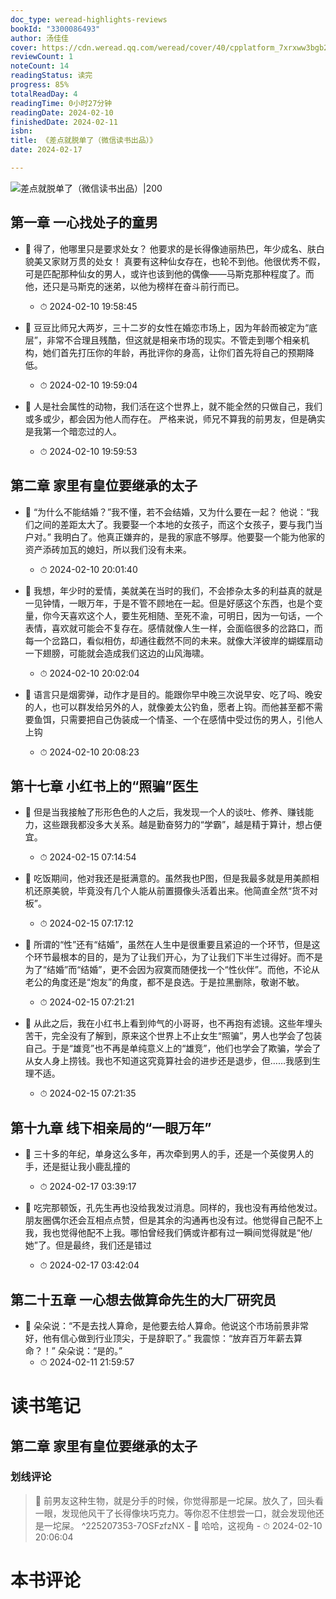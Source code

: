 ```yaml
---
doc_type: weread-highlights-reviews
bookId: "3300086493"
author: 汤佳佳
cover: https://cdn.weread.qq.com/weread/cover/40/cpplatform_7xrxww3bgb2xndtdrb1ho8/t7_cpplatform_7xrxww3bgb2xndtdrb1ho81707197215.jpg
reviewCount: 1
noteCount: 14
readingStatus: 读完
progress: 85%
totalReadDay: 4
readingTime: 0小时27分钟
readingDate: 2024-02-10
finishedDate: 2024-02-11
isbn: 
title: 《差点就脱单了（微信读书出品）》
date: 2024-02-17

---
```


![ 差点就脱单了（微信读书出品）|200](https://cdn.weread.qq.com/weread/cover/40/cpplatform_7xrxww3bgb2xndtdrb1ho8/t7_cpplatform_7xrxww3bgb2xndtdrb1ho81707197215.jpg)


## 第一章 一心找处子的童男


- 📌 得了，他哪里只是要求处女？
他要求的是长得像迪丽热巴，年少成名、肤白貌美又家财万贯的处女！
真要有这种仙女存在，也轮不到他。他很优秀不假，可是匹配那种仙女的男人，或许也该到他的偶像——马斯克那种程度了。而他，还只是马斯克的迷弟，以他为榜样在奋斗前行而已。 
    - ⏱ 2024-02-10 19:58:45 

- 📌 豆豆比师兄大两岁，三十二岁的女性在婚恋市场上，因为年龄而被定为“底层”，非常不合理且残酷，但这就是相亲市场的现实。不管走到哪个相亲机构，她们首先打压你的年龄，再批评你的身高，让你们首先将自己的预期降低。 
    - ⏱ 2024-02-10 19:59:04 

- 📌 人是社会属性的动物，我们活在这个世界上，就不能全然的只做自己，我们或多或少，都会因为他人而存在。
严格来说，师兄不算我的前男友，但是确实是我第一个暗恋过的人。 
    - ⏱ 2024-02-10 19:59:53 
## 第二章 家里有皇位要继承的太子


- 📌 “为什么不能结婚？”我不懂，若不会结婚，又为什么要在一起？
他说：“我们之间的差距太大了。我要娶一个本地的女孩子，而这个女孩子，要与我门当户对。”
我明白了。他真正嫌弃的，是我的家底不够厚。他要娶一个能为他家的资产添砖加瓦的媳妇，所以我们没有未来。 
    - ⏱ 2024-02-10 20:01:40 

- 📌 我想，年少时的爱情，美就美在当时的我们，不会掺杂太多的利益真的就是一见钟情，一眼万年，于是不管不顾地在一起。但是好感这个东西，也是个变量，你今天喜欢这个人，要生死相随、至死不渝，可明日，因为一句话，一个表情，喜欢就可能会不复存在。感情就像人生一样，会面临很多的岔路口，而每一个岔路口，看似相仿，却通往截然不同的未来。就像大洋彼岸的蝴蝶扇动一下翅膀，可能就会造成我们这边的山风海啸。 
    - ⏱ 2024-02-10 20:02:04 
 

- 📌 语言只是烟雾弹，动作才是目的。能跟你早中晚三次说早安、吃了吗、晚安的人，也可以群发给另外的人，就像姜太公钓鱼，愿者上钩。而他甚至都不需要鱼饵，只需要把自己伪装成一个情圣、一个在感情中受过伤的男人，引他人上钩 
    - ⏱ 2024-02-10 20:08:23 
## 第十七章 小红书上的“照骗”医生


- 📌 但是当我接触了形形色色的人之后，我发现一个人的谈吐、修养、赚钱能力，这些跟我都没多大关系。越是勤奋努力的“学霸”，越是精于算计，想占便宜。 
    - ⏱ 2024-02-15 07:14:54 

- 📌 吃饭期间，他对我还是挺满意的。虽然我也P图，但是我最多就是用美颜相机还原美貌，毕竟没有几个人能从前置摄像头活着出来。他简直全然“货不对板”。 
    - ⏱ 2024-02-15 07:17:12 

- 📌 所谓的“性”还有“结婚”，虽然在人生中是很重要且紧迫的一个环节，但是这个环节最根本的目的，是为了让我们开心，为了让我们下半生过得好。而不是为了“结婚”而“结婚”，更不会因为寂寞而随便找一个“性伙伴”。而他，不论从老公的角度还是“炮友”的角度，都不是良选。于是拉黑删除，敬谢不敏。 
    - ⏱ 2024-02-15 07:21:21 

- 📌 从此之后，我在小红书上看到帅气的小哥哥，也不再抱有滤镜。这些年埋头苦干，完全没有了解到，原来这个世界上不止女生“照骗”，男人也学会了包装自己。于是“雄竞”也不再是单纯意义上的“雄竞”，他们也学会了欺骗，学会了从女人身上捞钱。我也不知道这究竟算社会的进步还是退步，但……我感到生理不适。 
    - ⏱ 2024-02-15 07:21:35 
## 第十九章 线下相亲局的“一眼万年”


- 📌 三十多的年纪，单身这么多年，再次牵到男人的手，还是一个英俊男人的手，还是挺让我小鹿乱撞的 
    - ⏱ 2024-02-17 03:39:17 

- 📌 吃完那顿饭，孔先生再也没给我发过消息。同样的，我也没有再给他发过。朋友圈偶尔还会互相点点赞，但是其余的沟通再也没有过。他觉得自己配不上我，我也觉得他配不上我。哪怕曾经我们俩或许都有过一瞬间觉得就是“他/她”了。但是最终，我们还是错过 
    - ⏱ 2024-02-17 03:42:04 
## 第二十五章 一心想去做算命先生的大厂研究员


- 📌 朵朵说：“不是去找人算命，是他要去给人算命。他说这个市场前景非常好，他有信心做到行业顶尖，于是辞职了。”
我震惊：“放弃百万年薪去算命？！”
朵朵说：“是的。” 
    - ⏱ 2024-02-11 21:59:57 

# 读书笔记

## 第二章 家里有皇位要继承的太子

### 划线评论
> 📌 前男友这种生物，就是分手的时候，你觉得那是一坨屎。放久了，回头看一眼，发现他风干了长得像块巧克力。等你忍不住想尝一口，就会发现他还是一坨屎。  ^225207353-7OSFzfzNX
    - 💭 哈哈，这视角
    - ⏱ 2024-02-10 20:06:04
   

# 本书评论
